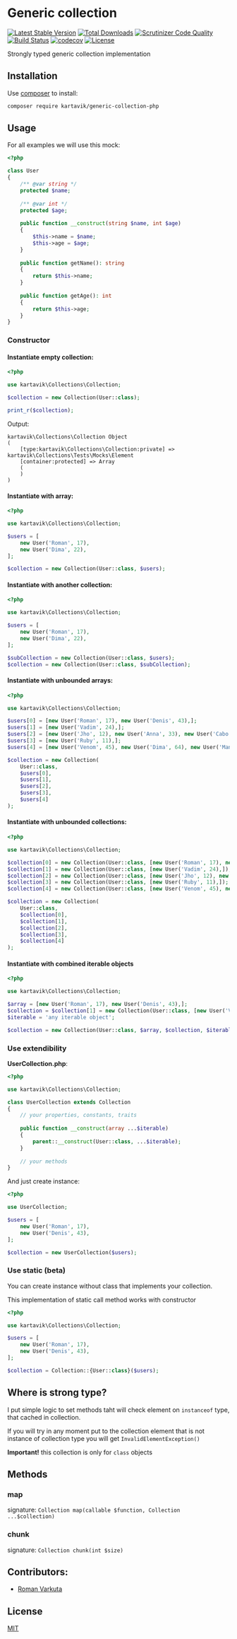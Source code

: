 # Generic collection

[![Latest Stable Version](https://poser.pugx.org/kartavik/generic-collection-php/v/stable)](https://packagist.org/packages/kartavik/generic-collection-php)
[![Total Downloads](https://poser.pugx.org/kartavik/generic-collection-php/downloads)](https://packagist.org/packages/kartavik/generic-collection-php)
[![Scrutinizer Code Quality](https://scrutinizer-ci.com/g/KartaviK/generic-collection-php/badges/quality-score.png?b=master)](https://scrutinizer-ci.com/g/KartaviK/generic-collection-php/?branch=master)
[![Build Status](https://travis-ci.org/KartaviK/generic-collection-php.svg?branch=master)](https://travis-ci.org/KartaviK/generic-collection-php)
[![codecov](https://codecov.io/gh/KartaviK/generic-collection-php/branch/master/graph/badge.svg)](https://codecov.io/gh/KartaviK/generic-collection-php)
[![License](https://poser.pugx.org/kartavik/generic-collection-php/license)](https://github.com/KartaviK/generic-collection-php/blob/master/LICENSE)

Strongly typed generic collection implementation

## Installation

Use [composer](https://getcomposer.org/) to install:

```bash
composer require kartavik/generic-collection-php
```

## Usage

For all examples we will use this mock:

```php
<?php

class User
{
    /** @var string */
    protected $name;
    
    /** @var int */
    protected $age;
    
    public function __construct(string $name, int $age)
    {
        $this->name = $name;
        $this->age = $age;
    }
    
    public function getName(): string
    {
        return $this->name;
    }
    
    public function getAge(): int
    {
        return $this->age;
    }
}

```

### Constructor

#### Instantiate empty collection:
```php
<?php

use kartavik\Collections\Collection;

$collection = new Collection(User::class);

print_r($collection);
```
Output:
```text
kartavik\Collections\Collection Object
(
    [type:kartavik\Collections\Collection:private] => kartavik\Collections\Tests\Mocks\Element
    [container:protected] => Array
    (
    )
)
```

#### Instantiate with array:
```php
<?php

use kartavik\Collections\Collection;

$users = [
    new User('Roman', 17),
    new User('Dima', 22),
];

$collection = new Collection(User::class, $users);
```

#### Instantiate with another collection:
```php
<?php

use kartavik\Collections\Collection;

$users = [
    new User('Roman', 17),
    new User('Dima', 22),
];

$subCollection = new Collection(User::class, $users);
$collection = new Collection(User::class, $subCollection);
```

#### Instantiate with unbounded arrays:
```php
<?php

use kartavik\Collections\Collection;

$users[0] = [new User('Roman', 17), new User('Denis', 43),];
$users[1] = [new User('Vadim', 24),];
$users[2] = [new User('Jho', 12), new User('Anna', 33), new User('Cabo', 25),];
$users[3] = [new User('Ruby', 11),];
$users[4] = [new User('Venom', 45), new User('Dima', 64), new User('Many', 52)];

$collection = new Collection(
    User::class,
    $users[0],
    $users[1],
    $users[2],
    $users[3],
    $users[4]
);
```

#### Instantiate with unbounded collections:
```php
<?php

use kartavik\Collections\Collection;

$collection[0] = new Collection(User::class, [new User('Roman', 17), new User('Denis', 43),]);
$collection[1] = new Collection(User::class, [new User('Vadim', 24),]);
$collection[2] = new Collection(User::class, [new User('Jho', 12), new User('Anna', 33), new User('Cabo', 25),]);
$collection[3] = new Collection(User::class, [new User('Ruby', 11),]);
$collection[4] = new Collection(User::class, [new User('Venom', 45), new User('Dima', 64), new User('Many', 52)]);

$collection = new Collection(
    User::class, 
    $collection[0], 
    $collection[1], 
    $collection[2],
    $collection[3], 
    $collection[4]
);
```

#### Instantiate with combined iterable objects
```php
<?php

use kartavik\Collections\Collection;

$array = [new User('Roman', 17), new User('Denis', 43),];
$collection = $collection[1] = new Collection(User::class, [new User('Vadim', 24),]);
$iterable = 'any iterable object';

$collection = new Collection(User::class, $array, $collection, $iterable);
```

### Use extendibility

**UserCollection.php**:
```php
<?php

use kartavik\Collections\Collection;

class UserCollection extends Collection
{
    // your properties, constants, traits
    
    public function __construct(array ...$iterable)
    {
        parent::__construct(User::class, ...$iterable);
    }
    
    // your methods
}
```

And just create instance:

```php
<?php

use UserCollection;

$users = [
    new User('Roman', 17),
    new User('Denis', 43),
];

$collection = new UserCollection($users);
```

### Use static (beta)

You can create instance without class that implements your collection.

This implementation of static call method works with constructor
```php
<?php

use kartavik\Collections\Collection;

$users = [
    new User('Roman', 17),
    new User('Denis', 43),
];

$collection = Collection::{User::class}($users);
```

## Where is strong type?

I put simple logic to set methods taht will check element on `instanceof` type,
that cached in collection.

If you will try in any moment put to the collection element that is not instance of collection type
you will get `InvalidElementException()`

**Important!** this collection is only for `class` objects

## Methods

### map

signature:
`Collection map(callable $function, Collection ...$collection)`

### chunk

signature: 
`Collection chunk(int $size)`

## Contributors:
- [Roman <KartaviK> Varkuta](mailto:roman.varkuta@gmail.com)

## License

[MIT](./LICENSE)
